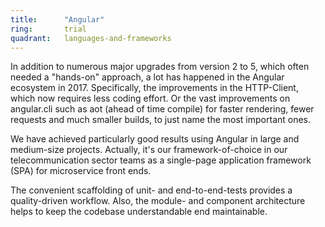 ```yaml
---
title:      "Angular"
ring:       trial
quadrant:   languages-and-frameworks
---
```


In addition to numerous major upgrades from version 2 to 5, which often needed a "hands-on" approach, a lot has happened in the Angular ecosystem in 2017. 
Specifically, the improvements in the HTTP-Client, which now requires less coding effort. 
Or the vast improvements on angular.cli such as aot (ahead of time compile) for faster rendering, fewer requests and much smaller builds, to just name the most important ones.

We have achieved particularly good results using Angular in large and medium-size projects. 
Actually, it's our framework-of-choice in our telecommunication sector teams as a single-page application framework (SPA) for microservice front ends.

The convenient scaffolding of unit- and end-to-end-tests provides a quality-driven workflow. 
Also, the module- and component architecture helps to keep the codebase understandable end maintainable.
